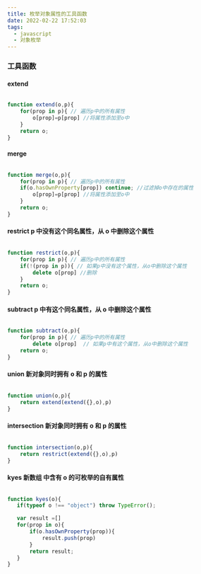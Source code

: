 ```yaml
---
title: 枚举对象属性的工具函数
date: 2022-02-22 17:52:03
tags:
  - javascript
  - 对象枚举
---
```


### 工具函数

#### extend

```JavaScript

function extend(o,p){
    for(prop in p){ // 遍历p中的所有属性
        o[prop]=p[prop] //将属性添加至o中
    }
    return o;
}
```

#### merge

```JavaScript

function merge(o,p){
    for(prop in p){ // 遍历p中的所有属性
    if(o.hasOwnProperty[prop]) continue; //过滤掉o中存在的属性
        o[prop]=p[prop] //将属性添加至o中
    }
    return o;
}
```

#### restrict p 中没有这个同名属性，从 o 中删除这个属性

```JavaScript

function restrict(o,p){
    for(prop in p){ // 遍历p中的所有属性
    if(!(prop in p)){ // 如果p中没有这个属性，从o中删除这个属性
        delete o[prop] //删除
    }
    return o;
}
```

#### subtract p 中有这个同名属性，从 o 中删除这个属性

```JavaScript

function subtract(o,p){
    for(prop in p){ // 遍历p中的所有属性
        delete o[prop]  // 如果p中有这个属性，从o中删除这个属性
    return o;
}
```

#### union 新对象同时拥有 o 和 p 的属性

```JavaScript

function union(o,p){
    return extend(extend({},o),p)
}
```

#### intersection 新对象同时拥有 o 和 p 的属性

```JavaScript

function intersection(o,p){
    return restrict(extend({},o),p)
}
```

#### kyes 新数组 中含有 o 的可枚举的自有属性

```JavaScript

function kyes(o){
   if(typeof o !== "object") throw TypeError();

   var result =[]
   for(prop in o){
       if(o.hasOwnProperty(prop)){
           result.push(prop)
       }
       return result;
   }
}
```
